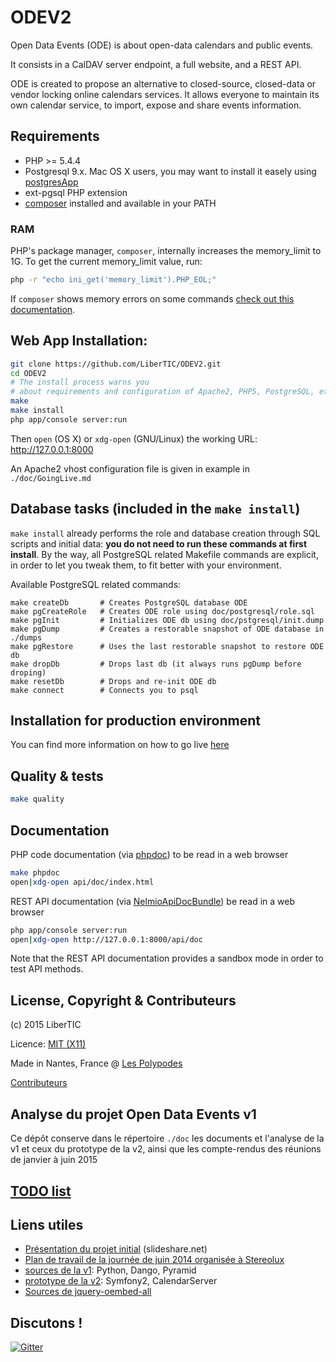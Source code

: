 # ODEV2

Open Data Events (ODE) is about open-data calendars and public events.

It consists in a CalDAV server endpoint, a full website, and a REST API.

ODE is created to propose an alternative to closed-source, closed-data or vendor locking online calendars services. It allows everyone to maintain its own calendar service, to import, expose and share events information.

## Requirements

- PHP >= 5.4.4
- Postgresql 9.x. Mac OS X users, you may want to install it easely using [postgresApp](http://postgresapp.com/)
- ext-pgsql PHP extension
- [composer](https://getcomposer.org/doc/00-intro.md#globally) installed and available in your PATH

### RAM

PHP's package manager, `composer`, internally increases the memory_limit to 1G. To get the current memory_limit value, run:

```bash
php -r "echo ini_get('memory_limit').PHP_EOL;"
```

If `composer` shows memory errors on some commands [check out this documentation](https://getcomposer.org/doc/articles/troubleshooting.md#memory-limit-errors).

## Web App Installation:

```bash
git clone https://github.com/LiberTIC/ODEV2.git
cd ODEV2
# The install process warns you
# about requirements and configuration of Apache2, PHP5, PostgreSQL, etc.
make
make install
php app/console server:run
```

Then `open` (OS X) or `xdg-open` (GNU/Linux) the working URL: http://127.0.0.1:8000

An Apache2 vhost configuration file is given in example in `./doc/GoingLive.md`

## Database tasks (included in the `make install`)

`make install` already performs the role and database creation through SQL scripts and initial data: __you do not need to run these commands at first install__. By the way, all PostgreSQL related Makefile commands are explicit, in order to let you tweak them, to fit better with your environment.

Available PostgreSQL related commands:

```
make createDb       # Creates PostgreSQL database ODE
make pgCreateRole   # Creates ODE role using doc/postgresql/role.sql
make pgInit         # Initializes ODE db using doc/pstgresql/init.dump
make pgDump         # Creates a restorable snapshot of ODE database in ./dumps
make pgRestore      # Uses the last restorable snapshot to restore ODE db
make dropDb         # Drops last db (it always runs pgDump before droping)
make resetDb        # Drops and re-init ODE db
make connect        # Connects you to psql 
```

## Installation for production environment

You can find more information on how to go live [here](doc/GoingLive.md)

## Quality & tests

```bash
make quality
```

## Documentation

PHP code documentation (via [phpdoc](http://phpdoc.org/)) to be read in a web browser

```bash
make phpdoc
open|xdg-open api/doc/index.html
```

REST API documentation (via [NelmioApiDocBundle](https://github.com/nelmio/NelmioApiDocBundle))  be read in a web browser

```bash
php app/console server:run
open|xdg-open http://127.0.0.1:8000/api/doc
```

Note that the REST API documentation provides a sandbox mode in order to test API methods.

## License, Copyright & Contributeurs

(c) 2015 LiberTIC

Licence: [MIT (X11)](http://en.wikipedia.org/wiki/MIT_License)

Made in Nantes, France @ [Les Polypodes](http://lespolypodes.com)

[Contributeurs](https://github.com/LiberTIC/ODEV2/graphs/contributors)

## Analyse du projet Open Data Events v1

Ce dépôt conserve dans le répertoire `./doc` les documents et l'analyse de la v1 et ceux du prototype de la v2, ainsi que les compte-rendus des réunions de janvier à juin 2015 

## [TODO list](doc/TODO_list.md)

## Liens utiles

- [Présentation du projet initial](http://fr.slideshare.net/libertic/lancement-projet-ode-culture) (slideshare.net)
- [Plan de travail de la journée de juin 2014 organisée à Stereolux](http://www.stereolux.org/labo-arts-techs/ouverture-des-donnees-evenementielles-lancement-officiel-du-site-10-06-2014)
- [sources de la v1](https://github.com/LiberTIC/ODE): Python, Dango, Pyramid
- [prototype de la v2](https://github.com/polypodes/CalDAVClientPrototype): Symfony2, CalendarServer
- [Sources de jquery-oembed-all](https://github.com/nfl/jquery-oembed-all)

## Discutons !

[![Gitter](https://badges.gitter.im/Join%20Chat.svg)](https://gitter.im/LiberTIC/ODEV2?utm_source=badge&utm_medium=badge&utm_campaign=pr-badge&utm_content=badge)

